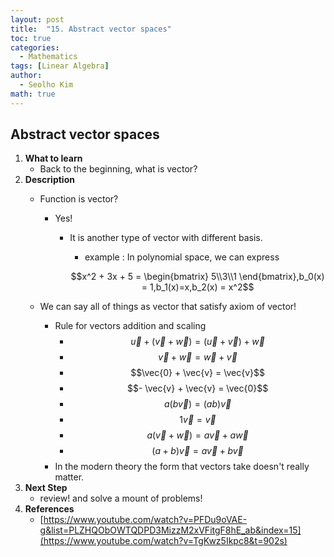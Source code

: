 ```yaml
---
layout: post
title:  "15. Abstract vector spaces"
toc: true
categories: 
  - Mathematics
tags: [Linear Algebra]
author:
  - Seolho Kim
math: true
---
```

## Abstract vector spaces

1. **What to learn**
    - Back to the beginning, what is vector?
2. **Description**
    - Function is vector?
        - Yes!
            - It is another type of vector with different basis.
                - example : In polynomial space, we can express

                $$x^2 + 3x + 5 = \begin{bmatrix}
                5\\3\\1
                \end{bmatrix},b_0(x) = 1,b_1(x)=x,b_2(x) = x^2$$

    - We can say all of things as vector that satisfy axiom of vector!
        - Rule for vectors addition and scaling
            - $$\vec{u} + (\vec{v}+\vec{w}) = (\vec{u} + \vec{v})+\vec{w}$$
            - $$\vec{v}+\vec{w} = \vec{w}+\vec{v}$$
            - $$\vec{0} + \vec{v} = \vec{v}$$
            - $$- \vec{v} + \vec{v} = \vec{0}$$
            - $$a(b\vec{v}) = (ab)\vec{v}$$
            - $$1\vec{v} = \vec{v}$$
            - $$a(\vec{v}+\vec{w} ) = a\vec{v}+a\vec{w}$$
            - $$(a+b)\vec{v} = a\vec{v} + b\vec{v}$$
        - In the modern theory the form that vectors take doesn't really matter.
3. **Next Step**
    - review! and solve a mount of problems!
4. **References**
    - [https://www.youtube.com/watch?v=PFDu9oVAE-g&list=PLZHQObOWTQDPD3MizzM2xVFitgF8hE_ab&index=15](https://www.youtube.com/watch?v=TgKwz5Ikpc8&t=902s)